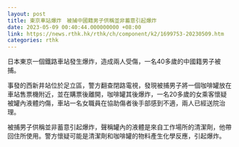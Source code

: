 ```yaml
---
layout: post
title: 東京車站爆炸　被捕中國籍男子供稱並非蓄意引起爆炸
date: 2023-05-09 00:40:44.000000000 +08:00
link: https://news.rthk.hk/rthk/ch/component/k2/1699753-20230509.htm
categories: rthk
---
```


日本東京一個鐵路車站發生爆炸，造成兩人受傷，一名40多歲的中國籍男子被捕。

事發的西新井站位於足立區，警方翻查閉路電視，發現被捕男子將一個咖啡罐放在車站售票機附近，並在購票後離開，咖啡罐其後爆炸，一名20多歲的女乘客懷疑被罐內液體灼傷，車站一名女職員在協助傷者後手部感到不適，兩人已經送院治理。

被捕男子供稱並非蓄意引起爆炸，聲稱罐內的液體是來自工作場所的清潔劑，他帶回住所使用。警方懷疑可能是清潔劑和咖啡罐的物料產生化學反應，引起爆炸。
